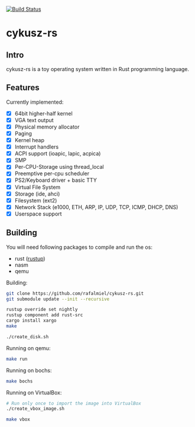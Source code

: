 [![Build Status](https://travis-ci.com/rafalmiel/cykusz-rs.svg?branch=master)](https://travis-ci.com/rafalmiel/cykusz-rs)

# cykusz-rs

## Intro

cykusz-rs is a toy operating system written in Rust programming language.

## Features

Currently implemented:

- [x] 64bit higher-half kernel
- [x] VGA text output
- [x] Physical memory allocator
- [x] Paging
- [x] Kernel heap
- [x] Interrupt handlers
- [x] ACPI support (ioapic, lapic, acpica)
- [x] SMP
- [x] Per-CPU-Storage using thread_local
- [x] Preemptive per-cpu scheduler
- [x] PS2/Keyboard driver + basic TTY
- [x] Virtual File System
- [x] Storage (ide, ahci)
- [x] Filesystem (ext2)
- [x] Network Stack (e1000, ETH, ARP, IP, UDP, TCP, ICMP, DHCP, DNS)
- [x] Userspace support

## Building

You will need following packages to compile and run the os:
* rust ([rustup](https://rustup.rs/))
* nasm
* qemu

Building:
```bash
git clone https://github.com/rafalmiel/cykusz-rs.git
git submodule update --init --recursive

rustup override set nightly
rustup component add rust-src
cargo install xargo
make

./create_disk.sh
```

Running on qemu:
```bash
make run
```

Running on bochs:
```bash
make bochs
```

Running on VirtualBox:
```bash
# Run only once to import the image into VirtualBox
./create_vbox_image.sh

make vbox
```

